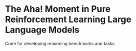 # The Aha! Moment in Pure Reinforcement Learning Large Language Models

Code for developing reasoning benchmarks and tasks

